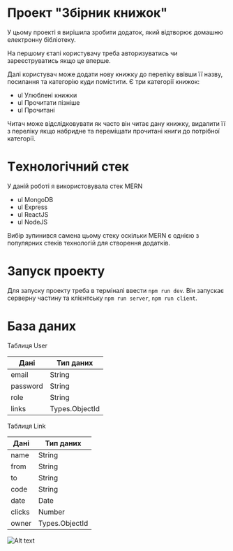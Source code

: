 # Проект "Збірник книжок"

У цьому проекті я вирішила зробити додаток, який відтворює домашню електронну бібліотеку.

На першому єтапі користувачу треба авторизуватись чи зареєструватись якщо це вперше.

Далі користувач може додати нову книжку до переліку ввівши її назву, посилання та категорію куди помістити.
Є три категорії книжок:
+ ul Улюблені книжки
+ ul Прочитати пізніше
+ ul Прочитані

Читач може відслідковувати як часто він читає дану книжку, видалити її з переліку якщо набридне та переміщати прочитані книги до потрібної категорії.

# Tехнологічний стек

У даній роботі я використовувала стек MERN
+ ul MongoDB
+ ul Express
+ ul ReactJS
+ ul NodeJS

Вибір зупинився самена цьому стеку оскільки MERN є однією з популярних стеків технологій для створення додатків.

# Запуск проекту

Для запуску проекту треба в терміналі ввести `npm run dev`.
Він запускає серверну частину та клієнтську `npm run server`, `npm run client`.

# База даних

Таблиця User

| **Дані** | **Тип даних**  |
| -------- | -------------- |
| email    | String         |
| password | String         |
| role     | String         |
| links    | Types.ObjectId |

Таблиця Link

| **Дані** | **Тип даних**  |
| -------- | -------------- |
| name     | String         |
| from     | String         |
| to       | String         |
| code     | String         |
| date     | Date           |
| clicks   | Number         |
| owner    | Types.ObjectId |

![Alt text](https://github.com/Sasha4907/projectNodeJS/blob/main/diagram.jpg)
